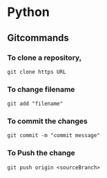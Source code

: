 
# Python

## Gitcommands


### To clone a repository,
    git clone https URL 

### To change filename
    git add "filename"

### To commit the changes
    git commit -m "commit message"

### To Push the change
    git push origin <sourceBranch>

    
